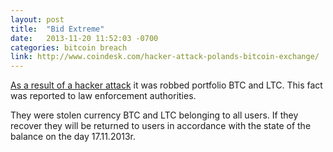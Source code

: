 ```yaml
---
layout: post
title:  "Bid Extreme"
date:   2013-11-20 11:52:03 -0700
categories: bitcoin breach
link: http://www.coindesk.com/hacker-attack-polands-bitcoin-exchange/
---
```

[As a result of a hacker attack][1] it was robbed portfolio BTC and LTC. This fact was reported to law enforcement authorities.

They were stolen currency BTC and LTC belonging to all users. If they recover they will be returned to users in accordance with the state of the balance on the day 17.11.2013r.

[1]: http://archive.is/VUKiJ
